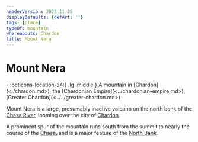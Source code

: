 ```yaml
---
headerVersion: 2023.11.25
displayDefaults: {defArt: ''}
tags: [place]
typeOf: mountain
whereabouts: Chardon
title: Mount Nera
---
```

# Mount Nera
<div class="grid cards ext-narrow-margin ext-one-column" markdown>
-    :octicons-location-24:{ .lg .middle } A mountain in [Chardon](<./chardon.md>), the [Chardonian Empire](<../chardonian-empire.md>), [Greater Chardon](<../../greater-chardon.md>)  
</div>


Mount Nera is a large, presumably inactive volcano on the north bank of the [Chasa River](<../../../major-rivers/chasa-nahadi-watershed/chasa.md>), looming over the city of [Chardon](<./chardon.md>). 

A prominent spur of the mountain runs south from the summit to nearly the course of the [Chasa](<../../../major-rivers/chasa-nahadi-watershed/chasa.md>), and is a major feature of the [North Bank](<./north-bank.md>). 